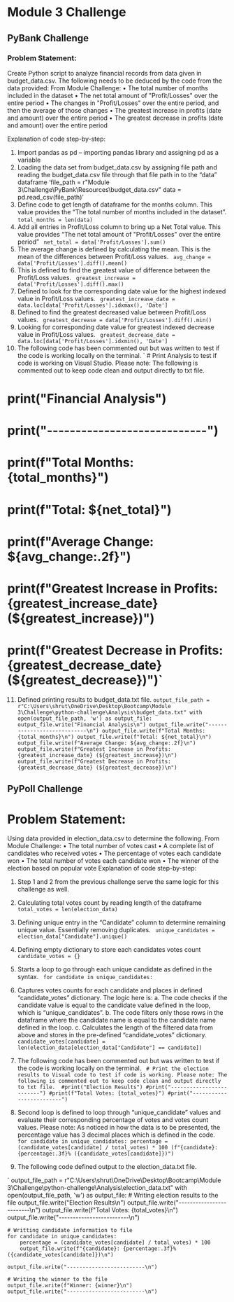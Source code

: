 # Module 3 Challenge
## PyBank Challenge

### Problem Statement:
Create Python script to analyze financial records from data given in budget_data.csv.  The following needs to be deduced by the code from the data provided:
From Module Challenge:
•	The total number of months included in the dataset
•	The net total amount of "Profit/Losses" over the entire period
•	The changes in "Profit/Losses" over the entire period, and then the average of those changes
•	The greatest increase in profits (date and amount) over the entire period
•	The greatest decrease in profits (date and amount) over the entire period

Explanation of code step-by-step:
1.	Import pandas as pd  – importing pandas library and assigning pd as a variable
2.	Loading the data set from budget_data.csv by assigning file path and reading the budget_data.csv file through that file path in to the “data” dataframe
‘file_path = r"Module 3\Challenge\PyBank\Resources\budget_data.csv"
data = pd.read_csv(file_path)’
3.	Define code to get length of dataframe for the months column. This value provides the “The total number of months included in the dataset”.
`total_months = len(data)`
4.	Add all entries in Profit/Loss column to bring up a Net Total value. This value provides “The net total amount of "Profit/Losses" over the entire period”
` net_total = data['Profit/Losses'].sum()`
5.	The average change is defined by calculating the mean. This is the mean of the differences between Profit/Loss values. 
` avg_change = data['Profit/Losses'].diff().mean()`
6.	This is defined to find the greatest value of difference between the Profit/Loss values. 
` greatest_increase = data['Profit/Losses'].diff().max()`
7.	Defined to look for the corresponding date value for the highest indexed value in Profit/Loss values.
` greatest_increase_date = data.loc[data['Profit/Losses'].idxmax(), 'Date']`
8.	Defined to find the greatest decreased value between Profit/Loss values.
` greatest_decrease = data['Profit/Losses'].diff().min()`
9.	Looking for corresponding date value for greatest indexed decrease value in Profit/Loss values. 
` greatest_decrease_date = data.loc[data['Profit/Losses'].idxmin(), 'Date']`
10.	The following code has been commented out but was written to test if the code is working locally on the terminal. 
` # Print Analysis to test if code is working on Visual Studio. Please note: The following is commented out to keep code clean and output directly to txt file.
  # print("Financial Analysis")
  # print("----------------------------")
  # print(f"Total Months: {total_months}")
  # print(f"Total: ${net_total}")
  # print(f"Average Change: ${avg_change:.2f}")
  # print(f"Greatest Increase in Profits: {greatest_increase_date} (${greatest_increase})")
  # print(f"Greatest Decrease in Profits: {greatest_decrease_date} (${greatest_decrease})")`

11.	Defined printing results to budget_data.txt file.
    `output_file_path = r"C:\Users\shrut\OneDrive\Desktop\Bootcamp\Module 3\Challenge\python-challenge\Analysis\budget_data.txt"
    with open(output_file_path, 'w') as output_file:
    output_file.write("Financial Analysis\n")
    output_file.write("----------------------------\n")
    output_file.write(f"Total Months: {total_months}\n")
    output_file.write(f"Total: ${net_total}\n")
    output_file.write(f"Average Change: ${avg_change:.2f}\n")
    output_file.write(f"Greatest Increase in Profits: {greatest_increase_date} (${greatest_increase})\n")
    output_file.write(f"Greatest Decrease in Profits: {greatest_decrease_date} (${greatest_decrease})\n")`

## PyPoll Challenge
# Problem Statement:
Using data provided in election_data.csv to determine the following.
From Module Challenge:
•	The total number of votes cast
•	A complete list of candidates who received votes
•	The percentage of votes each candidate won
•	The total number of votes each candidate won
•	The winner of the election based on popular vote
Explanation of code step-by-step:
1.	Step 1 and 2 from the previous challenge serve the same logic for this challenge as well. 
2.	Calculating total votes count by reading length of the dataframe 
` total_votes = len(election_data)`
3.	Defining unique entry in the “Candidate” column to determine remaining unique value. Essentially removing duplicates. 
` unique_candidates = election_data["Candidate"].unique()`
4.	Defining empty dictionary to store each candidates votes count
` candidate_votes = {}`
5.	Starts a loop to go through each unique candidate as defined in the syntax.
` for candidate in unique_candidates:`
6.	Captures votes counts for each candidate and places in defined “candidate_votes” dictionary. The logic here is:
a.	The code checks if the candidate value is equal to the candidate value defined in the loop, which is “unique_candidates”.
b.	The code filters only those rows in the dataframe where the candidate name is equal to the candidate name defined in the loop. 
c.	Calculates the length of the filtered data from above and stores in the pre-defined “candidate_votes” dictionary.
` candidate_votes[candidate] = len(election_data[election_data["Candidate"] == candidate])`
7.	The following code has been commented out but was written to test if the code is working locally on the terminal. 
` # Print the election results to Visual code to test if code is working. Please note: The following is commented out to keep code clean and output directly to txt file. 
  #print("Election Results")
  #print("-------------------------")
  #print(f"Total Votes: {total_votes}")
  #print("-------------------------")`

8.	Second loop is defined to loop through “unique_candidate” values and evaluate their corresponding percentage of votes and votes count values. Please note: As noticed in how the data is to be presented, the percentage value has 3 decimal places which is defined in the code. 
` for candidate in unique_candidates:
    percentage = (candidate_votes[candidate] / total_votes) * 100
    (f"{candidate}: {percentage:.3f}% ({candidate_votes[candidate]})")`

9.	The following code defined output to the election_data.txt file. 

` output_file_path = r"C:\Users\shrut\OneDrive\Desktop\Bootcamp\Module 3\Challenge\python-challenge\Analysis\election_data.txt"
  with open(output_file_path, 'w') as output_file:
    # Writing election results to the file
    output_file.write("Election Results\n")
    output_file.write("-------------------------\n")
    output_file.write(f"Total Votes: {total_votes}\n")
    output_file.write("-------------------------\n")
   
    # Writting candidate information to file
    for candidate in unique_candidates:
        percentage = (candidate_votes[candidate] / total_votes) * 100
        output_file.write(f"{candidate}: {percentage:.3f}% ({candidate_votes[candidate]})\n")
   
    output_file.write("-------------------------\n")
    
    # Writing the winner to the file
    output_file.write(f"Winner: {winner}\n")
    output_file.write("-------------------------\n")


